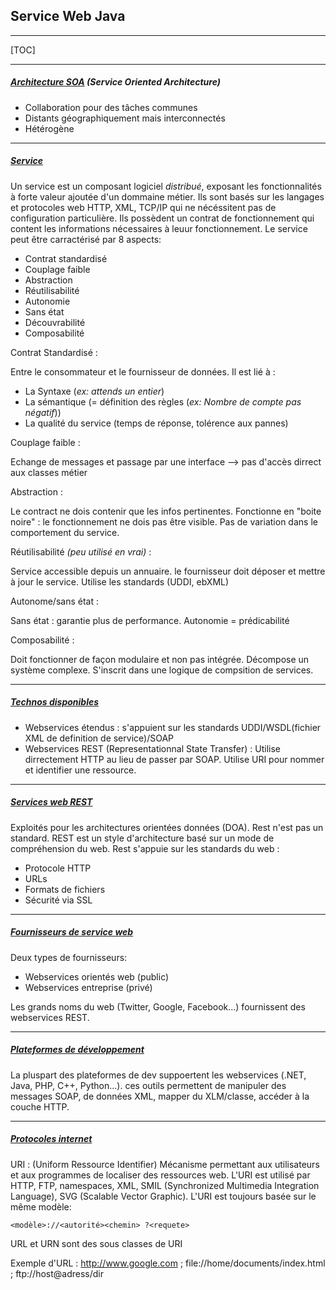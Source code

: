 ## Service Web Java

------

[TOC]

------

##### <u>Architecture SOA</u> (Service Oriented Architecture)

- Collaboration pour des tâches communes
- Distants géographiquement mais interconnectés
- Hétérogène

------

##### <u>Service</u>

Un service est un composant logiciel *distribué*, exposant les fonctionnalités à forte valeur ajoutée d'un dommaine métier. Ils sont basés sur les langages et protocoles web HTTP, XML, TCP/IP qui ne nécéssitent pas de configuration particulière. Ils possèdent un contrat de fonctionnement qui content les informations nécessaires à leuur fonctionnement. Le service peut être carractérisé par 8 aspects:

- Contrat standardisé
- Couplage faible
- Abstraction
- Réutilisabilité
- Autonomie
- Sans état
- Découvrabilité
- Composabilité



Contrat Standardisé : 

Entre le consommateur et le fournisseur de données. Il est lié à :

- La Syntaxe (*ex: attends un entier*)
- La sémantique (= définition des règles (*ex: Nombre de compte pas négatif*))
- La qualité du service (temps de réponse, tolérence aux pannes)



Couplage faible :

Echange de messages et passage par une interface —> pas d'accès dirrect aux classes métier



Abstraction :

Le contract ne dois contenir que les infos pertinentes. Fonctionne en "boite noire" : le fonctionnement ne dois pas être visible. Pas de variation dans le comportement du service.



Réutilisabilité *(peu utilisé en vrai)* :

Service accessible depuis un annuaire. le fournisseur doit déposer et mettre à jour le service. Utilise les standards (UDDI, ebXML) 



Autonome/sans état :

Sans état : garantie plus de performance. Autonomie = prédicabilité



Composabilité : 

Doit fonctionner de façon modulaire et non pas intégrée. Décompose un système complexe. S'inscrit dans une logique de compsition de services. 

------

##### <u>Technos disponibles</u>

- Webservices étendus : s'appuient sur les standards UDDI/WSDL(fichier XML de definition de service)/SOAP
- Webservices REST (Representationnal State Transfer) : Utilise dirrectement HTTP au lieu de passer par SOAP. Utilise URI pour nommer et identifier une ressource. 

------

##### <u>Services web REST</u>

Exploités pour les architectures orientées données (DOA). Rest n'est pas un standard. REST est un style d'architecture basé sur un mode de compréhension du web. Rest s'appuie sur les standards du web : 

- Protocole HTTP
- URLs
- Formats de fichiers
- Sécurité via SSL

------

##### <u>Fournisseurs de service web</u>

Deux types de fournisseurs:

- Webservices orientés web (public)
- Webservices entreprise (privé)

Les grands noms du web (Twitter, Google, Facebook…) fournissent des webservices REST.

------

##### <u>Plateformes de développement</u>

La pluspart des plateformes de dev suppoertent les webservices (.NET, Java, PHP, C++, Python…). ces outils permettent de manipuler des messages SOAP, de données XML, mapper du XLM/classe, accéder à la couche HTTP.

------

##### <u>Protocoles internet</u>

URI : (Uniform Ressource Identifier) Mécanisme permettant aux utilisateurs et aux programmes de localiser des ressources web. L'URI est utilisé par HTTP, FTP, namespaces, XML, SMIL (Synchronized Multimedia Integration Language), SVG (Scalable Vector Graphic). L'URI est toujours basée sur le même modèle:

```
<modèle>://<autorité><chemin> ?<requete>
```

URL et URN sont des sous classes de URI

Exemple d'URL : http://www.google.com ; file://home/documents/index.html ; ftp://host@adress/dir

